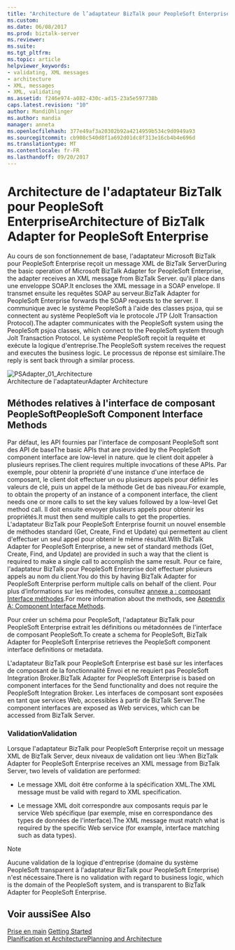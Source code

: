 ```yaml
---
title: "Architecture de l’adaptateur BizTalk pour PeopleSoft Enterprise | Documents Microsoft"
ms.custom: 
ms.date: 06/08/2017
ms.prod: biztalk-server
ms.reviewer: 
ms.suite: 
ms.tgt_pltfrm: 
ms.topic: article
helpviewer_keywords:
- validating, XML messages
- architecture
- XML, messages
- XML, validating
ms.assetid: f246e974-a082-430c-ad15-23a5e597738b
caps.latest.revision: "10"
author: MandiOhlinger
ms.author: mandia
manager: anneta
ms.openlocfilehash: 377e49af3a20302b92a4214959b534c9d0949a93
ms.sourcegitcommit: cb908c540d8f1a692d01dc8f313e16cb4b4e696d
ms.translationtype: MT
ms.contentlocale: fr-FR
ms.lasthandoff: 09/20/2017
---
```

# <a name="architecture-of-biztalk-adapter-for-peoplesoft-enterprise"></a><span data-ttu-id="5aa7f-102">Architecture de l'adaptateur BizTalk pour PeopleSoft Enterprise</span><span class="sxs-lookup"><span data-stu-id="5aa7f-102">Architecture of BizTalk Adapter for PeopleSoft Enterprise</span></span>
<span data-ttu-id="5aa7f-103">Au cours de son fonctionnement de base, l'adaptateur Microsoft BizTalk pour PeopleSoft Enterprise reçoit un message XML de BizTalk Server</span><span class="sxs-lookup"><span data-stu-id="5aa7f-103">During the basic operation of Microsoft BizTalk Adapter for PeopleSoft Enterprise, the adapter receives an XML message from BizTalk Server.</span></span> <span data-ttu-id="5aa7f-104">qu'il place dans une enveloppe SOAP.</span><span class="sxs-lookup"><span data-stu-id="5aa7f-104">It encloses the XML message in a SOAP envelope.</span></span> <span data-ttu-id="5aa7f-105">Il transmet ensuite les requêtes SOAP au serveur.</span><span class="sxs-lookup"><span data-stu-id="5aa7f-105">BizTalk Adapter for PeopleSoft Enterprise forwards the SOAP requests to the server.</span></span> <span data-ttu-id="5aa7f-106">Il communique avec le système PeopleSoft à l'aide des classes psjoa, qui se connectent au système PeopleSoft via le protocole JTP (Jolt Transaction Protocol).</span><span class="sxs-lookup"><span data-stu-id="5aa7f-106">The adapter communicates with the PeopleSoft system using the PeopleSoft psjoa classes, which connect to the PeopleSoft system through Jolt Transaction Protocol.</span></span> <span data-ttu-id="5aa7f-107">Le système PeopleSoft reçoit la requête et exécute la logique d'entreprise.</span><span class="sxs-lookup"><span data-stu-id="5aa7f-107">The PeopleSoft system receives the request and executes the business logic.</span></span> <span data-ttu-id="5aa7f-108">Le processus de réponse est similaire.</span><span class="sxs-lookup"><span data-stu-id="5aa7f-108">The reply is sent back through a similar process.</span></span>  
  
 ![](../core/media/psadapter-01-architecture.gif "PSAdapter_01_Architecture")  
<span data-ttu-id="5aa7f-109">Architecture de l'adaptateur</span><span class="sxs-lookup"><span data-stu-id="5aa7f-109">Adapter Architecture</span></span>  
  
## <a name="peoplesoft-component-interface-methods"></a><span data-ttu-id="5aa7f-110">Méthodes relatives à l'interface de composant PeopleSoft</span><span class="sxs-lookup"><span data-stu-id="5aa7f-110">PeopleSoft Component Interface Methods</span></span>  
 <span data-ttu-id="5aa7f-111">Par défaut, les API fournies par l'interface de composant PeopleSoft sont des API de base</span><span class="sxs-lookup"><span data-stu-id="5aa7f-111">The basic APIs that are provided by the PeopleSoft component interface are low-level in nature.</span></span> <span data-ttu-id="5aa7f-112">que le client doit appeler à plusieurs reprises.</span><span class="sxs-lookup"><span data-stu-id="5aa7f-112">The client requires multiple invocations of these APIs.</span></span> <span data-ttu-id="5aa7f-113">Par exemple, pour obtenir la propriété d'une instance d'une interface de composant, le client doit effectuer un ou plusieurs appels pour définir les valeurs de clé, puis un appel de la méthode Get de bas niveau.</span><span class="sxs-lookup"><span data-stu-id="5aa7f-113">For example, to obtain the property of an instance of a component interface, the client needs one or more calls to set the key values followed by a low-level Get method call.</span></span> <span data-ttu-id="5aa7f-114">Il doit ensuite envoyer plusieurs appels pour obtenir les propriétés.</span><span class="sxs-lookup"><span data-stu-id="5aa7f-114">It must then send multiple calls to get the properties.</span></span> <span data-ttu-id="5aa7f-115">L'adaptateur BizTalk pour PeopleSoft Enterprise fournit un nouvel ensemble de méthodes standard (Get, Create, Find et Update) qui permettent au client d'effectuer un seul appel pour obtenir le même résultat.</span><span class="sxs-lookup"><span data-stu-id="5aa7f-115">With BizTalk Adapter for PeopleSoft Enterprise, a new set of standard methods (Get, Create, Find, and Update) are provided in such a way that the client is required to make a single call to accomplish the same result.</span></span> <span data-ttu-id="5aa7f-116">Pour ce faire, l'adaptateur BizTalk pour PeopleSoft Enterprise doit effectuer plusieurs appels au nom du client.</span><span class="sxs-lookup"><span data-stu-id="5aa7f-116">You do this by having BizTalk Adapter for PeopleSoft Enterprise perform multiple calls on behalf of the client.</span></span> <span data-ttu-id="5aa7f-117">Pour plus d’informations sur les méthodes, consultez [annexe a : composant Interface méthodes](../core/appendix-a-component-interface-methods.md).</span><span class="sxs-lookup"><span data-stu-id="5aa7f-117">For more information about the methods, see [Appendix A: Component Interface Methods](../core/appendix-a-component-interface-methods.md).</span></span>  
  
 <span data-ttu-id="5aa7f-118">Pour créer un schéma pour PeopleSoft, l'adaptateur BizTalk pour PeopleSoft Enterprise extrait les définitions ou métadonnées de l'interface de composant PeopleSoft.</span><span class="sxs-lookup"><span data-stu-id="5aa7f-118">To create a schema for PeopleSoft, BizTalk Adapter for PeopleSoft Enterprise retrieves the PeopleSoft component interface definitions or metadata.</span></span>  
  
 <span data-ttu-id="5aa7f-119">L'adaptateur BizTalk pour PeopleSoft Enterprise est basé sur les interfaces de composant de la fonctionnalité Envoi et ne requiert pas PeopleSoft Integration Broker.</span><span class="sxs-lookup"><span data-stu-id="5aa7f-119">BizTalk Adapter for PeopleSoft Enterprise is based on component interfaces for the Send functionality and does not require the PeopleSoft Integration Broker.</span></span> <span data-ttu-id="5aa7f-120">Les interfaces de composant sont exposées en tant que services Web, accessibles à partir de BizTalk Server.</span><span class="sxs-lookup"><span data-stu-id="5aa7f-120">The component interfaces are exposed as Web services, which can be accessed from BizTalk Server.</span></span>  
  
### <a name="validation"></a><span data-ttu-id="5aa7f-121">Validation</span><span class="sxs-lookup"><span data-stu-id="5aa7f-121">Validation</span></span>  
 <span data-ttu-id="5aa7f-122">Lorsque l'adaptateur BizTalk pour PeopleSoft Enterprise reçoit un message XML de BizTalk Server, deux niveaux de validation ont lieu :</span><span class="sxs-lookup"><span data-stu-id="5aa7f-122">When BizTalk Adapter for PeopleSoft Enterprise receives an XML message from BizTalk Server, two levels of validation are performed:</span></span>  
  
-   <span data-ttu-id="5aa7f-123">Le message XML doit être conforme à la spécification XML.</span><span class="sxs-lookup"><span data-stu-id="5aa7f-123">The XML message must be valid with regard to XML specification.</span></span>  
  
-   <span data-ttu-id="5aa7f-124">Le message XML doit correspondre aux composants requis par le service Web spécifique (par exemple, mise en correspondance des types de données de l'interface).</span><span class="sxs-lookup"><span data-stu-id="5aa7f-124">The XML message must match what is required by the specific Web service (for example, interface matching such as data types).</span></span>  
  
> [!NOTE]
>  <span data-ttu-id="5aa7f-125">Aucune validation de la logique d'entreprise (domaine du système PeopleSoft transparent à l'adaptateur BizTalk pour PeopleSoft Enterprise) n'est nécessaire.</span><span class="sxs-lookup"><span data-stu-id="5aa7f-125">There is no validation with regard to business logic, which is the domain of the PeopleSoft system, and is transparent to BizTalk Adapter for PeopleSoft Enterprise.</span></span>  
  
## <a name="see-also"></a><span data-ttu-id="5aa7f-126">Voir aussi</span><span class="sxs-lookup"><span data-stu-id="5aa7f-126">See Also</span></span>  
 <span data-ttu-id="5aa7f-127">[Prise en main](../core/getting-started-with-biztalk-adapter-for-peoplesoft-enterprise.md) </span><span class="sxs-lookup"><span data-stu-id="5aa7f-127">[Getting Started](../core/getting-started-with-biztalk-adapter-for-peoplesoft-enterprise.md) </span></span>  
 [<span data-ttu-id="5aa7f-128">Planification et Architecture</span><span class="sxs-lookup"><span data-stu-id="5aa7f-128">Planning and Architecture</span></span>](../core/planning-and-architecture13.md)